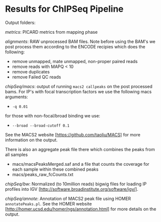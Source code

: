 # Results for ChIPSeq Pipeline

Output folders:

_metrics_:
PICARD metrics from mapping phase

_alignments_:
RAW unprocessed BAM files. Note before using the BAM's we post process them according to the ENCODE recipies which does the following:

- remove unmapped, mate unmapped, non-proper paired reads
- remove reads with MAPQ < 10
- remove duplicates
- remove Failed QC reads

_chipSeq/macs_: output of running `macs2 callpeaks` on the post processed bams. For IP's with focal transcription factors we use the following macs arguments:

- `-q 0.01`

for those with non-focal/broad binding we use:

- `--broad --broad-cutoff 0.1`

See the MACS2 website [https://github.com/taoliu/MACS] for more information on the output.

There is also an aggregate peak file there which combines the peaks from all samples
- macs/macsPeaksMerged.saf
and a file that counts the coverage for each sample within these combined peaks
- macs/peaks_raw_fcCounts.txt

_chipSeq/bw_:
Normalized (to 10million reads) bigwig files for loading IP profiles into IGV [http://software.broadinstitute.org/software/igv/].

_chipSeq/annote_:
Annotation of MACS2 peak file using HOMER `annotatePeaks.pl`. See the HOMER website [http://homer.ucsd.edu/homer/ngs/annotation.html] for more details on the output.

